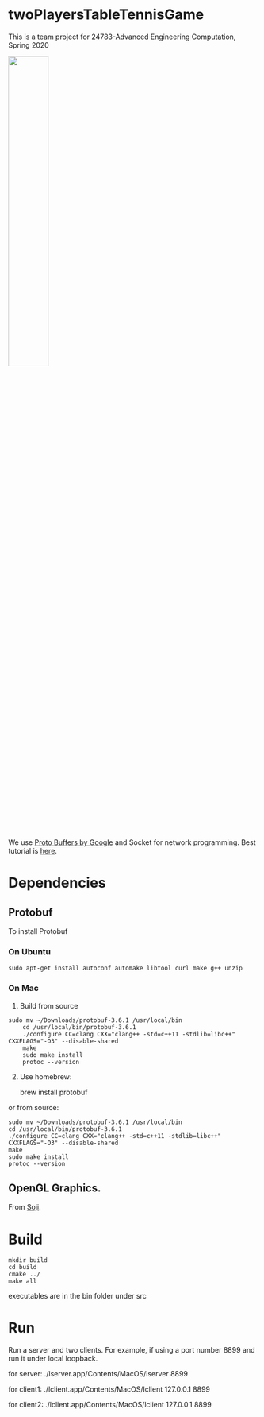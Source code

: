 # twoPlayersTableTennisGame

This is a team project for 24783-Advanced Engineering Computation, Spring 2020


<img src="https://github.com/MeloHo/twoPlayersTableTennisGame/tree/master/images/Overview.png" width="40%">

We use [Proto Buffers by Google](https://developers.google.com/protocol-buffers) and Socket for network programming. Best tutorial is [here](https://beej.us/guide/bgnet/html/#client-server-background). 

# Dependencies

## Protobuf

To install Protobuf

### On Ubuntu

```
sudo apt-get install autoconf automake libtool curl make g++ unzip
```

### On Mac
1. Build from source
```
sudo mv ~/Downloads/protobuf-3.6.1 /usr/local/bin
	cd /usr/local/bin/protobuf-3.6.1
	./configure CC=clang CXX="clang++ -std=c++11 -stdlib=libc++" CXXFLAGS="-O3" --disable-shared
	make
	sudo make install
	protoc --version
```

2. Use homebrew:

	brew install protobuf

or from source:
	
	sudo mv ~/Downloads/protobuf-3.6.1 /usr/local/bin
	cd /usr/local/bin/protobuf-3.6.1
	./configure CC=clang CXX="clang++ -std=c++11 -stdlib=libc++" CXXFLAGS="-O3" --disable-shared
	make
	sudo make install
	protoc --version

## OpenGL Graphics.
From [Soji](https://github.com/captainys/public). 

# Build
	mkdir build
	cd build
	cmake ../
	make all


executables are in the bin folder under src

# Run
Run a server and two clients. For example, if using a port number 8899 and run it under local loopback.

for server: ./lserver.app/Contents/MacOS/lserver 8899

for client1: ./lclient.app/Contents/MacOS/lclient 127.0.0.1 8899

for client2: ./lclient.app/Contents/MacOS/lclient 127.0.0.1 8899
